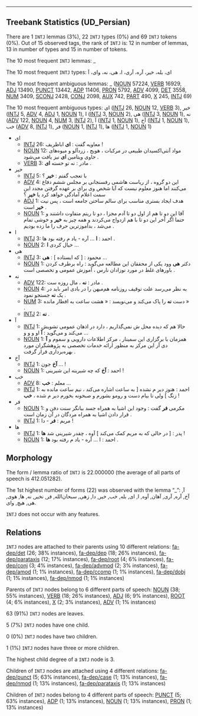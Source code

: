 

--------------------------------------------------------------------------------

## Treebank Statistics (UD_Persian)

There are 1 `INTJ` lemmas (3%), 22 `INTJ` types (0%) and 69 `INTJ` tokens (0%).
Out of 15 observed tags, the rank of `INTJ` is: 12 in number of lemmas, 13 in number of types and 15 in number of tokens.

The 10 most frequent `INTJ` lemmas: _

The 10 most frequent `INTJ` types:  ای، بله، خیر، آره، آری، ا، هی، نه، وای، آ

The 10 most frequent ambiguous lemmas: _ ([NOUN]() 57224, [VERB]() 16929, [ADJ]() 13490, [PUNCT]() 13442, [ADP]() 11406, [PRON]() 5792, [ADV]() 4099, [DET]() 3558, [NUM]() 3409, [SCONJ]() 2428, [CONJ]() 2098, [AUX]() 742, [PART]() 490, [X]() 245, [INTJ]() 69)

The 10 most frequent ambiguous types:  ای ([INTJ]() 26, [NOUN]() 12, [VERB]() 3), خیر ([INTJ]() 5, [ADV]() 4, [ADJ]() 1, [NOUN]() 1), ا ([INTJ]() 3, [NOUN]() 2), هی ([INTJ]() 3, [NOUN]() 1), نه ([ADV]() 122, [NOUN]() 4, [NUM]() 3, [INTJ]() 2), آ ([INTJ]() 1, [NOUN]() 1), آخ ([INTJ]() 1, [NOUN]() 1), خب ([ADV]() 8, [INTJ]() 1), فر ([NOUN]() 1, [INTJ]() 1), ها ([INTJ]() 1, [NOUN]() 1)


* ای
  * [INTJ]() 26: معاویه گفت : <b>ای</b> اباظریف !
  * [NOUN]() 12: مواد آنتی‌اکسیدان طبیعی در مرکبات ، هویج ، زردآلو و میوه‌های حاوی ویتامین <b>ای</b> نیز یافت می‌شود .
  * [VERB]() 3: مادر : نه تو خسته‌ <b>ای</b> .
* خیر
  * [INTJ]() 5: با تعجب گفتم : <b>خیر</b> ؟
  * [ADV]() 4: این دو گروه ، از ریاست هاشمی رفسنجانی بر مجلس ششم دفاع می‌کنند اما هنوز معلوم نیست که آیا شخص وی برای بر عهده گرفتن مجدد این سمت اعلام آمادگی خواهد کرد یا <b>خیر</b> ؟
  * [ADJ]() 1: هدف ایجاد بستری مناسب برای سالم ساختن جامعه است ، پس نیت <b>خیر</b> است .
  * [NOUN]() 1: آقا این دو تا هم از اول دو تا آدم مجزا ، دو تا ریتم متفاوت داشتند و حتما اگر آخر این دو تا با هم ازدواج می‌کردند و همه چیز به <b>خیر</b> و خوشی تمام می‌شد ، بدآموزترین حرف را ما زده بودیم .
* ا
  * [INTJ]() 3: احمد : <b>ا</b> … آره - یاد م رفته بود ها .
  * [NOUN]() 2: خیال کردی <b>ا</b> …
* هی
  * [INTJ]() 3: محمود : [ که ایستاده ] : <b>هی</b> …
  * [NOUN]() 1: دکتر <b>هی</b> وود یکی از محققان این مطالعه می‌گوید : راه برطرف کردن باورهای غلط در مورد نوزادان نارس ، آموزش عمومی و تخصصی است .
* نه
  * [ADV]() 122: مادر : <b>نه</b> ، مال روزه‌ ست .
  * [NOUN]() 4: به نظر می‌رسد علت توقیف روزنامه هم‌میهن را در بادی امر باید در یک <b>نه</b> جستجو نمود .
  * [NUM]() 3: دست <b>نه</b> را پاک می‌کند و می‌نویسد : « هشت ساعت به افطار مانده » .
  * [INTJ]() 2: <b>نه</b> .
* آ
  * [INTJ]() 1: حالا هم که دیده محل ش نمی‌گذاریم ، دارد در اذهان عمومی تشویش می‌کند و می‌گوید : <b>آ</b> او و و و …
  * [NOUN]() 1: همزمان با برگزاری این سمینار ، مرکز اطلاعات دارویی و سموم و <b>آ</b> دی آر این مرکز به منظور ارائه خدمات تخصصی به پژوهشگران مورد بهره‌برداری قرار گرفت .
* آخ
  * [INTJ]() 1: <b>آخ</b> جون … !
  * [NOUN]() 1: احمد : <b>آخ</b> که چه شیرینه این شیرینی !
* خب
  * [ADV]() 8: معلم : <b>خب</b> …
  * [INTJ]() 1: احمد : هنوز دیر م نشده [ به ساعت اشاره می‌کند ، نیم ساعت مانده به زنگ ] ولی تا بیام دست و رومو بشورم و صبحونه بخورم دیر م شده ، <b>خب</b> !
* فر
  * [NOUN]() 1: مکرمی <b>فر</b> گفت : وجود این اشیا به همراه جسد بیانگر سنت دفن و قرار دادن اشیا به همراه مردگان در آن زمان است .
  * [INTJ]() 1: مریم : <b>فر</b> - دا !
* ها
  * [INTJ]() 1: پدر : [ در حالی که به مریم کمک می‌کند ] آوه ، چقدر شیرینی شد <b>ها</b> !
  * [NOUN]() 1: احمد : ا … آره - یاد م رفته بود <b>ها</b> .

## Morphology

The form / lemma ratio of `INTJ` is 22.000000 (the average of all parts of speech is 412.051282).

The 1st highest number of forms (22) was observed with the lemma “_”: آ, آخ, آره, آری, آهان, آوه, ا, ای, بله, خب, خیر, دا, زهی, سبحان‌الله, فر, نخیر, نه, ها, هوی, هی, هیچ, وای.

`INTJ` does not occur with any features.


## Relations

`INTJ` nodes are attached to their parents using 10 different relations: [fa-dep/det]() (26; 38% instances), [fa-dep/dep]() (18; 26% instances), [fa-dep/parataxis]() (12; 17% instances), [fa-dep/root]() (4; 6% instances), [fa-dep/conj]() (3; 4% instances), [fa-dep/advmod]() (2; 3% instances), [fa-dep/amod]() (1; 1% instances), [fa-dep/ccomp]() (1; 1% instances), [fa-dep/dobj]() (1; 1% instances), [fa-dep/nmod]() (1; 1% instances)

Parents of `INTJ` nodes belong to 6 different parts of speech: [NOUN]() (38; 55% instances), [VERB]() (18; 26% instances), [ADJ]() (6; 9% instances), [ROOT]() (4; 6% instances), [X]() (2; 3% instances), [ADV]() (1; 1% instances)

63 (91%) `INTJ` nodes are leaves.

5 (7%) `INTJ` nodes have one child.

0 (0%) `INTJ` nodes have two children.

1 (1%) `INTJ` nodes have three or more children.

The highest child degree of a `INTJ` node is 3.

Children of `INTJ` nodes are attached using 4 different relations: [fa-dep/punct]() (5; 63% instances), [fa-dep/case]() (1; 13% instances), [fa-dep/nmod]() (1; 13% instances), [fa-dep/parataxis]() (1; 13% instances)

Children of `INTJ` nodes belong to 4 different parts of speech: [PUNCT]() (5; 63% instances), [ADP]() (1; 13% instances), [NOUN]() (1; 13% instances), [PRON]() (1; 13% instances)

